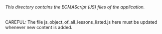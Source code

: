 ###### This directory contains the ECMAScript (JS) files of the application.
CAREFUL: The file js_object_of_all_lessons_listed.js here must be updated whenever new content is added.
